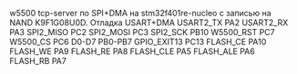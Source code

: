 w5500 tcp-server по SPI+DMA на stm32f401re-nucleo с записью на NAND K9F1G08U0D. Отладка USART+DMA
USART2_TX      PA2
USART2_RX      PA3
SPI2_MISO      PC2
SPI2_MOSI      PC3
SPI2_SCK       PB10
W5500_RST      PC7
W5500_CS       PC6
D0-D7          PB0-PB7
GPIO_EXIT13    PC13
FLASH_CE       PA10
FLASH_WE       PA9
FLASH_RE       PA8
FLASH_CLE      PA5
FLASH_ALE      PA6
FLASH_RB       PA7
